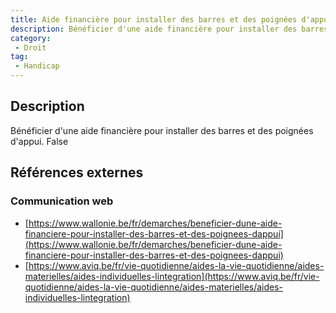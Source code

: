 ```yaml
---
title: Aide financière pour installer des barres et des poignées d'appui
description: Bénéficier d'une aide financière pour installer des barres et des poignées d'appui
category: 
 - Droit
tag: 
 - Handicap
---
```


## Description

Bénéficier d'une aide financière pour installer des barres et des poignées d'appui.
False

## Références externes 

### Communication web

- [https://www.wallonie.be/fr/demarches/beneficier-dune-aide-financiere-pour-installer-des-barres-et-des-poignees-dappui](https://www.wallonie.be/fr/demarches/beneficier-dune-aide-financiere-pour-installer-des-barres-et-des-poignees-dappui)
- [https://www.aviq.be/fr/vie-quotidienne/aides-la-vie-quotidienne/aides-materielles/aides-individuelles-lintegration](https://www.aviq.be/fr/vie-quotidienne/aides-la-vie-quotidienne/aides-materielles/aides-individuelles-lintegration)


